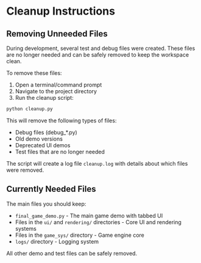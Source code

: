 # Cleanup Instructions

## Removing Unneeded Files

During development, several test and debug files were created. These files are no longer needed and can be safely removed to keep the workspace clean.

To remove these files:

1. Open a terminal/command prompt
2. Navigate to the project directory
3. Run the cleanup script:

```bash
python cleanup.py
```

This will remove the following types of files:
- Debug files (debug_*.py)
- Old demo versions
- Deprecated UI demos
- Test files that are no longer needed

The script will create a log file `cleanup.log` with details about which files were removed.

## Currently Needed Files

The main files you should keep:

- `final_game_demo.py` - The main game demo with tabbed UI
- Files in the `ui/` and `rendering/` directories - Core UI and rendering systems
- Files in the `game_sys/` directory - Game engine core
- `logs/` directory - Logging system

All other demo and test files can be safely removed.
